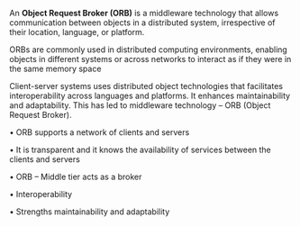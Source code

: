 
An **Object Request Broker (ORB)** is a middleware technology that allows communication between objects in a distributed system, irrespective of their location, language, or platform. 

ORBs are commonly used in distributed computing environments, enabling objects in different systems or across networks to interact as if they were in the same memory space

Client-server systems uses distributed object technologies that facilitates interoperability across languages and platforms. It enhances maintainability and adaptability. This has led to middleware technology – ORB (Object Request Broker).

• ORB supports a network of clients and servers

• It is transparent and it knows the availability of services between the clients and servers

• ORB – Middle tier acts as a broker

• Interoperability

• Strengths maintainability and adaptability